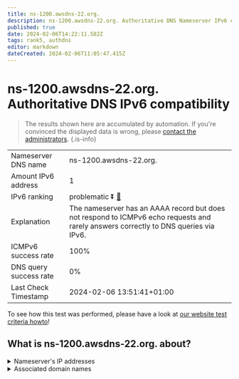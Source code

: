 ```yaml
---
title: ns-1200.awsdns-22.org.
description: ns-1200.awsdns-22.org. Authoritative DNS Nameserver IPv6 compatibility
published: true
date: 2024-02-06T14:22:11.582Z
tags: rank5, authdns
editor: markdown
dateCreated: 2024-02-06T11:05:47.415Z
---
```


# ns-1200.awsdns-22.org. Authoritative DNS IPv6 compatibility

> The results shown here are accumulated by automation. If you're convinced the displayed data is wrong, please [contact the administrators](/howto/chat). 
{.is-info}




|   |   |
| - | - |
| Nameserver DNS name | ns-1200.awsdns-22.org.
| Amount IPv6 address | 1
| IPv6 ranking | problematic :arrow_double_down: [🔗](/howto/ranking) |
| Explanation | The nameserver has an AAAA record but does not respond to ICMPv6 echo requests and rarely answers correctly to DNS queries via IPv6. |
| ICMPv6 success rate | 100%|
| DNS query success rate | 0% |
| Last Check Timestamp | 2024-02-06 13:51:41+01:00 |

To see how this test was performed, please have a look at [our website test criteria howto](/howto/testcriteria/authdns)!


## What is ns-1200.awsdns-22.org. about?




<details>
<summary>Nameserver's IP addresses</summary>

2600:9000:5304:b000::1

</details>



<details>
<summary>Associated domain names</summary>

www.influxdata.com

</details>
